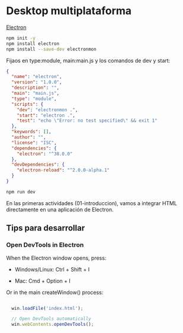 # Desktop multiplataforma

[Electron](https://www.electronjs.org/)

```bash
npm init -y
npm install electron
npm install --save-dev electronmon
```

Fijaos en type:module, main:main.js y los comandos de dev y start:

```json
{
  "name": "electron",
  "version": "1.0.0",
  "description": "",
  "main": "main.js",
  "type": "module",
  "scripts": {
    "dev": "electronmon .",
    "start": "electron .",
    "test": "echo \"Error: no test specified\" && exit 1"
  },
  "keywords": [],
  "author": "",
  "license": "ISC",
  "dependencies": {
    "electron": "^38.0.0"
  },
  "devDependencies": {
    "electron-reload": "^2.0.0-alpha.1"
  }
}

```


```bash
npm run dev
```


En las primeras actividades (01-introduccion), vamos a integrar HTML directamente en una aplicación de Electron.


## Tips para desarrollar

### Open DevTools in Electron


When the Electron window opens, press:

- Windows/Linux: Ctrl + Shift + I

- Mac: Cmd + Option + I

Or in the main createWindow() process:

```javascript

  win.loadFile('index.html');

  // Open DevTools automatically
  win.webContents.openDevTools();
```
